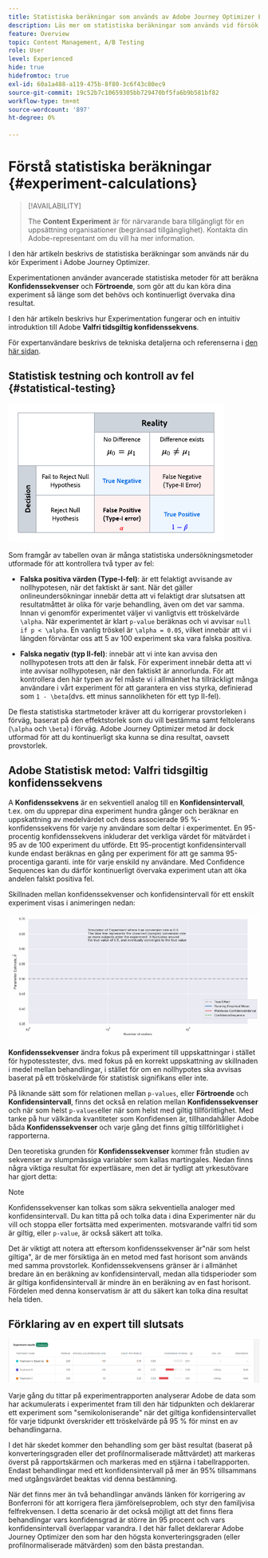 ```yaml
---
title: Statistiska beräkningar som används av Adobe Journey Optimizer Experimentation
description: Läs mer om statistiska beräkningar som används vid försök
feature: Overview
topic: Content Management, A/B Testing
role: User
level: Experienced
hide: true
hidefromtoc: true
exl-id: 60a1a488-a119-475b-8f80-3c6f43c80ec9
source-git-commit: 19c52b7c10659305bb729470bf5fa6b9b581bf82
workflow-type: tm+mt
source-wordcount: '897'
ht-degree: 0%

---
```


# Förstå statistiska beräkningar {#experiment-calculations}

>[!AVAILABILITY]
>
>The **Content Experiment** är för närvarande bara tillgängligt för en uppsättning organisationer (begränsad tillgänglighet). Kontakta din Adobe-representant om du vill ha mer information.

I den här artikeln beskrivs de statistiska beräkningar som används när du kör Experiment i Adobe Journey Optimizer.

Experimentationen använder avancerade statistiska metoder för att beräkna **Konfidenssekvenser** och **Förtroende**, som gör att du kan köra dina experiment så länge som det behövs och kontinuerligt övervaka dina resultat.

I den här artikeln beskrivs hur Experimentation fungerar och en intuitiv introduktion till Adobe **Valfri tidsgiltig konfidenssekvens**.

För expertanvändare beskrivs de tekniska detaljerna och referenserna i [den här sidan](../campaigns/assets/confidence_sequence_technical_details.pdf).

## Statistisk testning och kontroll av fel {#statistical-testing}

![](assets/technote_1.png)

Som framgår av tabellen ovan är många statistiska undersökningsmetoder utformade för att kontrollera två typer av fel:

* **Falska positiva värden (Type-I-fel)**: är ett felaktigt avvisande av nollhypotesen, när det faktiskt är sant. När det gäller onlineundersökningar innebär detta att vi felaktigt drar slutsatsen att resultatmåttet är olika för varje behandling, även om det var samma.
   </br>Innan vi genomför experimentet väljer vi vanligtvis ett tröskelvärde `\alpha`. När experimentet är klart `p-value` beräknas och vi avvisar `null if p < \alpha`. En vanlig tröskel är `\alpha = 0.05`, vilket innebär att vi i längden förväntar oss att 5 av 100 experiment ska vara falska positiva.

* **Falska negativ (typ II-fel)**: innebär att vi inte kan avvisa den nollhypotesen trots att den är falsk. För experiment innebär detta att vi inte avvisar nollhypotesen, när den faktiskt är annorlunda. För att kontrollera den här typen av fel måste vi i allmänhet ha tillräckligt många användare i vårt experiment för att garantera en viss styrka, definierad som `1 - \beta`(dvs. ett minus sannolikheten för ett typ II-fel).

De flesta statistiska startmetoder kräver att du korrigerar provstorleken i förväg, baserat på den effektstorlek som du vill bestämma samt feltolerans (`\alpha` och `\beta`) i förväg. Adobe Journey Optimizer metod är dock utformad för att du kontinuerligt ska kunna se dina resultat, oavsett provstorlek.

## Adobe Statistisk metod: Valfri tidsgiltig konfidenssekvens

A **Konfidenssekvens** är en sekventiell analog till en **Konfidensintervall**, t.ex. om du upprepar dina experiment hundra gånger och beräknar en uppskattning av medelvärdet och dess associerade 95 %-konfidenssekvens för varje ny användare som deltar i experimentet. En 95-procentig konfidenssekvens inkluderar det verkliga värdet för mätvärdet i 95 av de 100 experiment du utförde. Ett 95-procentigt konfidensintervall kunde endast beräknas en gång per experiment för att ge samma 95-procentiga garanti. inte för varje enskild ny användare. Med Confidence Sequences kan du därför kontinuerligt övervaka experiment utan att öka andelen falskt positiva fel.

Skillnaden mellan konfidenssekvenser och konfidensintervall för ett enskilt experiment visas i animeringen nedan:

![](assets/technote_2.gif)

**Konfidenssekvenser** ändra fokus på experiment till uppskattningar i stället för hypotesstester, dvs. med fokus på en korrekt uppskattning av skillnaden i medel mellan behandlingar, i stället för om en nollhypotes ska avvisas baserat på ett tröskelvärde för statistisk signifikans eller inte.

På liknande sätt som för relationen mellan `p-values`, eller **Förtroende** och **Konfidensintervall**, finns det också en relation mellan **Konfidenssekvenser** och när som helst `p-values`eller när som helst med giltig tillförlitlighet. Med tanke på hur välkända kvantiteter som Konfidensen är, tillhandahåller Adobe båda **Konfidenssekvenser** och varje gång det finns giltig tillförlitlighet i rapporterna.

Den teoretiska grunden för **Konfidenssekvenser** kommer från studien av sekvenser av slumpmässiga variabler som kallas martingales. Nedan finns några viktiga resultat för expertläsare, men det är tydligt att yrkesutövare har gjort detta:

>[!NOTE]
>
>Konfidenssekvenser kan tolkas som säkra sekventiella analoger med konfidensintervall. Du kan titta på och tolka data i dina Experimenter när du vill och stoppa eller fortsätta med experimenten. motsvarande valfri tid som är giltig, eller `p-value`, är också säkert att tolka.

Det är viktigt att notera att eftersom konfidenssekvenser är&quot;när som helst giltiga&quot;, är de mer försiktiga än en metod med fast horisont som används med samma provstorlek. Konfidenssekvensens gränser är i allmänhet bredare än en beräkning av konfidensintervall, medan alla tidsperioder som är giltiga konfidensintervall är mindre än en beräkning av en fast horisont. Fördelen med denna konservatism är att du säkert kan tolka dina resultat hela tiden.

## Förklaring av en expert till slutsats

![](assets/experimentation_report_2.png)

Varje gång du tittar på experimentrapporten analyserar Adobe de data som har ackumulerats i experimentet fram till den här tidpunkten och deklarerar ett experiment som &quot;semikoloniserande&quot; när det giltiga konfidensintervallet för varje tidpunkt överskrider ett tröskelvärde på 95 % för minst en av behandlingarna.

I det här skedet kommer den behandling som ger bäst resultat (baserat på konverteringsgraden eller det profilnormaliserade måttvärdet) att markeras överst på rapportskärmen och markeras med en stjärna i tabellrapporten. Endast behandlingar med ett konfidensintervall på mer än 95% tillsammans med utgångsvärdet beaktas vid denna bestämning.

När det finns mer än två behandlingar används länken för korrigering av Bonferroni för att korrigera flera jämförelseproblem, och styr den familjvisa felfrekvensen. I detta scenario är det också möjligt att det finns flera behandlingar vars konfidensgrad är större än 95 procent och vars konfidensintervall överlappar varandra. I det här fallet deklarerar Adobe Journey Optimizer den som har den högsta konverteringsgraden (eller profilnormaliserade mätvärden) som den bästa prestandan.
